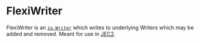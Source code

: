 FlexiWriter
===========
FlexiWriter is an [`io.Writer`](https://pkg.go.dev/io#Writer) which writes to
underlying Writers which may be added and removed.  Meant for use in
[JEC2](https://github.com/magisterquis/jec2).
